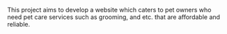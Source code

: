 This project aims to develop a website which caters to pet owners who need pet care services such as grooming, and etc. that are affordable and reliable.
